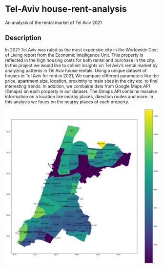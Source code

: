 # Tel-Aviv house-rent-analysis
An analysis of the rental market of Tel Aviv 2021

## Description
In 2021 Tel Aviv was ruled as the most expensive city in the Worldwide Cost of Living report from the Economic Intelligence Unit. This property is reflected in the high housing costs for both rental and purchase in the city. In this project we would like to collect insights on Tel Aviv’s rental market by analyzing patterns in Tel Aviv house rentals. Using a unique dataset of houses in Tel Aviv for rent in 2021, We compare different parameters like the price, apartment size, location, proximity to main sites in the city etc. to find interesting trends. In addition, we combaine data from Google Maps API (Gmaps) on each property in our dataset. The Gmaps API contains massive information on a location like nearby places, direction routes and more. In this analysis we foucs on the nearby places of each property.


![alt text](https://github.com/efratrvd/tel-aviv-rent-analysis/blob/main/TLV_rent.png)
